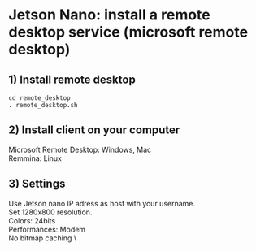 # Jetson Nano: install a remote desktop service (microsoft remote desktop)
## 1) Install remote desktop
`cd remote_desktop`\
`. remote_desktop.sh`
## 2) Install client on your computer
Microsoft Remote Desktop: Windows, Mac \
Remmina: Linux
## 3) Settings
Use Jetson nano IP adress as host with your username. \
Set 1280x800 resolution. \
Colors: 24bits \
Performances: Modem \
No bitmap caching \
